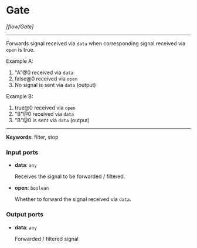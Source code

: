 # Gate

_[flow/Gate]_

---

Forwards signal received via `data` when corresponding signal received via `open` is true.  
  
Example A:  
1. "A"@0 received via `data`  
2. false@0 received via `open`  
3. No signal is sent via `data` (output)  
  
Example B:  
1. true@0 received via `open`  
2. "B"@0  received via `data`  
3. "B"@0 is sent via `data` (output)  

---

__Keywords__: filter, stop

### Input ports

* __data__: ` any `

    Receives the signal to be forwarded / filtered.


* __open__: ` boolean `

    Whether to forward the signal received via `data`.

### Output ports

* __data__: ` any `

    Forwarded / filtered signal

